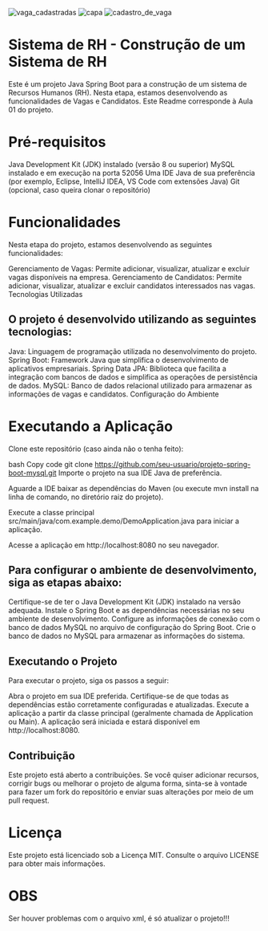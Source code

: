 ![vaga_cadastradas](https://github.com/slwill10/HR-system/assets/109486547/2eda108e-2b63-4436-a9da-4c7a2592073a)
![capa](https://github.com/slwill10/HR-system/assets/109486547/39df6683-39da-4c04-bb52-f31dc0751b8e)
![cadastro_de_vaga](https://github.com/slwill10/HR-system/assets/109486547/c029f956-1119-424f-bb89-501710602661)


# Sistema de RH - Construção de um Sistema de RH
Este é um projeto Java Spring Boot para a construção de um sistema de Recursos Humanos (RH). Nesta etapa, estamos desenvolvendo as funcionalidades de Vagas e Candidatos. Este Readme corresponde à Aula 01 do projeto.

# Pré-requisitos
Java Development Kit (JDK) instalado (versão 8 ou superior)
MySQL instalado e em execução na porta 52056
Uma IDE Java de sua preferência (por exemplo, Eclipse, IntelliJ IDEA, VS Code com extensões Java)
Git (opcional, caso queira clonar o repositório)

# Funcionalidades
Nesta etapa do projeto, estamos desenvolvendo as seguintes funcionalidades:

Gerenciamento de Vagas: Permite adicionar, visualizar, atualizar e excluir vagas disponíveis na empresa.
Gerenciamento de Candidatos: Permite adicionar, visualizar, atualizar e excluir candidatos interessados nas vagas.
Tecnologias Utilizadas
## O projeto é desenvolvido utilizando as seguintes tecnologias:

Java: Linguagem de programação utilizada no desenvolvimento do projeto.
Spring Boot: Framework Java que simplifica o desenvolvimento de aplicativos empresariais.
Spring Data JPA: Biblioteca que facilita a integração com bancos de dados e simplifica as operações de persistência de dados.
MySQL: Banco de dados relacional utilizado para armazenar as informações de vagas e candidatos.
Configuração do Ambiente

# Executando a Aplicação
Clone este repositório (caso ainda não o tenha feito):

bash
Copy code
git clone https://github.com/seu-usuario/projeto-spring-boot-mysql.git
Importe o projeto na sua IDE Java de preferência.

Aguarde a IDE baixar as dependências do Maven (ou execute mvn install na linha de comando, no diretório raiz do projeto).

Execute a classe principal src/main/java/com.example.demo/DemoApplication.java para iniciar a aplicação.

Acesse a aplicação em http://localhost:8080 no seu navegador.
## Para configurar o ambiente de desenvolvimento, siga as etapas abaixo:

Certifique-se de ter o Java Development Kit (JDK) instalado na versão adequada.
Instale o Spring Boot e as dependências necessárias no seu ambiente de desenvolvimento.
Configure as informações de conexão com o banco de dados MySQL no arquivo de configuração do Spring Boot.
Crie o banco de dados no MySQL para armazenar as informações do sistema.
## Executando o Projeto
Para executar o projeto, siga os passos a seguir:

Abra o projeto em sua IDE preferida.
Certifique-se de que todas as dependências estão corretamente configuradas e atualizadas.
Execute a aplicação a partir da classe principal (geralmente chamada de Application ou Main).
A aplicação será iniciada e estará disponível em http://localhost:8080.
## Contribuição
Este projeto está aberto a contribuições. Se você quiser adicionar recursos, corrigir bugs ou melhorar o projeto de alguma forma, sinta-se à vontade para fazer um fork do repositório e enviar suas alterações por meio de um pull request.

# Licença
Este projeto está licenciado sob a Licença MIT. Consulte o arquivo LICENSE para obter mais informações.

# OBS 
Ser houver problemas com o arquivo xml, é só atualizar o projeto!!!
